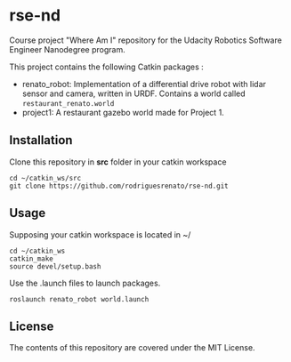 # rse-nd
Course project "Where Am I" repository for the Udacity Robotics Software Engineer Nanodegree program.

This project contains the following Catkin packages :
* renato_robot: Implementation of a differential drive robot with lidar sensor and camera, written in URDF. Contains a world called `restaurant_renato.world`
* project1: A restaurant gazebo world made for Project 1.

## Installation
Clone this repository in **src** folder in your catkin workspace
```
cd ~/catkin_ws/src
git clone https://github.com/rodriguesrenato/rse-nd.git
```
## Usage
Supposing your catkin workspace is located in ~/
```
cd ~/catkin_ws
catkin_make
source devel/setup.bash
```
Use the .launch files to launch packages.
```
roslaunch renato_robot world.launch
```

## License
The contents of this repository are covered under the MIT License.
